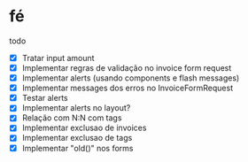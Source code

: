 # fé

todo
- [X] Tratar input amount
- [X] Implementar regras de validação no invoice form request
- [X] Implementar alerts (usando components e flash messages)
- [X] Implementar messages dos erros no InvoiceFormRequest
- [X] Testar alerts
- [X] Implementar alerts no layout?
- [X] Relação com N:N com tags
- [X] Implementar exclusao de invoices
- [X] Implementar exclusao de tags
- [X] Implementar "old()" nos forms
